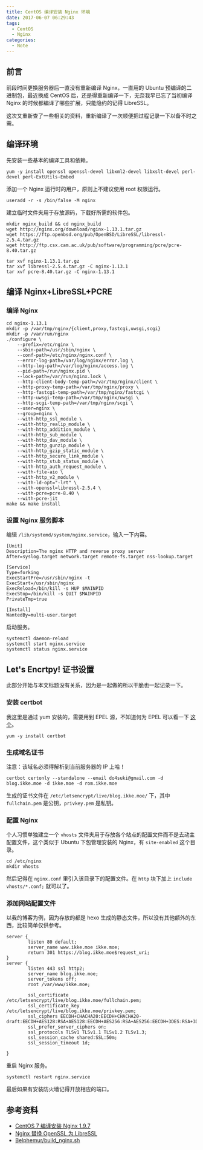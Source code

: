 ```yaml
---
title: CentOS 编译安装 Nginx 环境
date: 2017-06-07 06:29:43
tags:
  - CentOS
  - Nginx
categories:
  - Note
---
```


## 前言
前段时间更换服务器后一直没有重新编译 Nginx，一直用的 Ubuntu 预编译的二进制包，最近换成 CentOS 后，还是得重新编译一下，无奈我早已忘了当初编译 Nginx 的时候都编译了哪些扩展，只能隐约的记得 LibreSSL。

这次又重新查了一些相关的资料，重新编译了一次顺便把过程记录一下以备不时之需。

## 编译环境
先安装一些基本的编译工具和依赖。
```
yum -y install openssl openssl-devel libxml2-devel libxslt-devel perl-devel perl-ExtUtils-Embed
```

添加一个 Nginx 运行时的用户，原则上不建议使用 root 权限运行。
```
useradd -r -s /bin/false -M nginx
```

<!--more-->
建立临时文件夹用于存放源码，下载好所需的软件包。
```
mkdir nginx_build && cd nginx_build
wget http://nginx.org/download/nginx-1.13.1.tar.gz
wget https://ftp.openbsd.org/pub/OpenBSD/LibreSSL/libressl-2.5.4.tar.gz
wget http://ftp.csx.cam.ac.uk/pub/software/programming/pcre/pcre-8.40.tar.gz

tar xvf nginx-1.13.1.tar.gz
tar xvf libressl-2.5.4.tar.gz -C nginx-1.13.1
tar xvf pcre-8.40.tar.gz -C nginx-1.13.1
```

## 编译 Nginx+LibreSSL+PCRE
### 编译 Nginx
```
cd nginx-1.13.1
mkdir -p /var/tmp/nginx/{client,proxy,fastcgi,uwsgi,scgi}
mkdir -p /var/run/nginx
./configure \
    --prefix=/etc/nginx \
    --sbin-path=/usr/sbin/nginx \
    --conf-path=/etc/nginx/nginx.conf \
    --error-log-path=/var/log/nginx/error.log \
    --http-log-path=/var/log/nginx/access.log \
    --pid-path=/run/nginx.pid \
    --lock-path=/var/run/nginx.lock \
    --http-client-body-temp-path=/var/tmp/nginx/client \
    --http-proxy-temp-path=/var/tmp/nginx/proxy \
    --http-fastcgi-temp-path=/var/tmp/nginx/fastcgi \
    --http-uwsgi-temp-path=/var/tmp/nginx/uwsgi \
    --http-scgi-temp-path=/var/tmp/nginx/scgi \
    --user=nginx \
    --group=nginx \
    --with-http_ssl_module \
    --with-http_realip_module \
    --with-http_addition_module \
    --with-http_sub_module \
    --with-http_dav_module \
    --with-http_gunzip_module \
    --with-http_gzip_static_module \
    --with-http_secure_link_module \
    --with-http_stub_status_module \
    --with-http_auth_request_module \
    --with-file-aio \
    --with-http_v2_module \
    --with-ld-opt="-lrt" \
    --with-openssl=libressl-2.5.4 \
    --with-pcre=pcre-8.40 \
    --with-pcre-jit
make && make install
```

### 设置 Nginx 服务脚本
编辑 `/lib/systemd/system/nginx.service`，输入一下内容。
```
[Unit]
Description=The nginx HTTP and reverse proxy server
After=syslog.target network.target remote-fs.target nss-lookup.target

[Service]
Type=forking
ExecStartPre=/usr/sbin/nginx -t
ExecStart=/usr/sbin/nginx
ExecReload=/bin/kill -s HUP $MAINPID
ExecStop=/bin/kill -s QUIT $MAINPID
PrivateTmp=true

[Install]
WantedBy=multi-user.target
```

启动服务。
```
systemctl daemon-reload
systemctl start nginx.service
systemctl status nginx.service
```

## Let's Encrtpy! 证书设置
此部分开始与本文标题没有关系，因为是一起做的所以干脆也一起记录一下。

### 安装 certbot
我这里是通过 yum 安装的，需要用到 EPEL 源，不知道何为 EPEL 可以看一下 [这个](http://fedoraproject.org/wiki/EPEL)。
```
yum -y install certbot
```

### 生成域名证书
注意：该域名必须得解析到当前服务器的 IP 上哈！
```
certbot certonly --standalone --email do4suki@gmail.com -d blog.ikke.moe -d ikke.moe -d rom.ikke.moe
```
生成的证书文件在 `/etc/letsencrypt/live/blog.ikke.moe/` 下，其中 `fullchain.pem` 是公钥，`privkey.pem` 是私钥。

### 配置 Nginx
个人习惯单独建立一个 `vhosts` 文件夹用于存放各个站点的配置文件而不是去动主配置文件，这个类似于 Ubuntu 下包管理安装的 Nginx，有 `site-enabled` 这个目录。
```
cd /etc/nginx
mkdir vhosts
```

然后记得在 `nginx.conf` 里引入该目录下的配置文件。在 `http` 块下加上 `include vhosts/*.conf;` 就可以了。

### 添加网站配置文件
以我的博客为例，因为存放的都是 hexo 生成的静态文件，所以没有其他额外的东西，比较简单仅供参考。
```
server {
        listen 80 default;
        server_name www.ikke.moe ikke.moe;
        return 301 https://blog.ikke.moe$request_uri;
}
server {
        listen 443 ssl http2;
        server_name blog.ikke.moe;
        server_tokens off;
        root /var/www/ikke.moe;

        ssl_certificate /etc/letsencrypt/live/blog.ikke.moe/fullchain.pem; 
        ssl_certificate_key /etc/letsencrypt/live/blog.ikke.moe/privkey.pem;
        ssl_ciphers EECDH+CHACHA20:EECDH+CHACHA20-draft:EECDH+AES128:RSA+AES128:EECDH+AES256:RSA+AES256:EECDH+3DES:RSA+3DES:!MD5;
        ssl_prefer_server_ciphers on;
        ssl_protocols TLSv1 TLSv1.1 TLSv1.2 TLSv1.3;
        ssl_session_cache shared:SSL:50m;
        ssl_session_timeout 1d;

}
```

重启 Nginx 服务。
```
systemctl restart nginx.service
```

最后如果有安装防火墙记得开放相应的端口。


## 参考资料
 - [CentOS 7 编译安装 Nginx 1.9.7](http://blog.csdn.net/u014595668/article/details/50188813)
 - [Nginx 替换 OpenSSL 为 LibreSSL](https://www.lidaren.com/archives/1702)
 - [Belphemur/build_nginx.sh](https://gist.github.com/Belphemur/3c022598919e6a1788fc)
